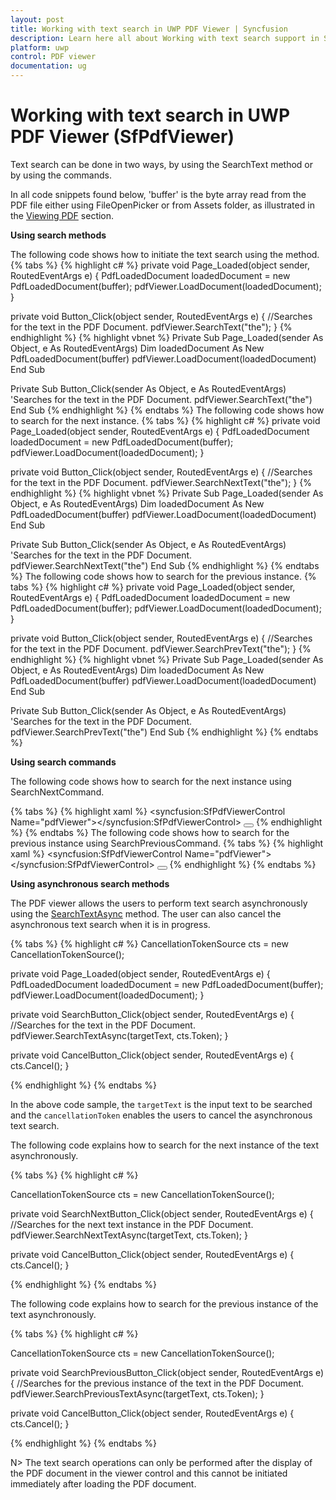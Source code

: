 ```yaml
---
layout: post
title: Working with text search in UWP PDF Viewer | Syncfusion
description: Learn here all about Working with text search support in Syncfusion UWP PDF Viewer (SfPdfViewer) control and more.
platform: uwp
control: PDF viewer
documentation: ug
---
```


# Working with text search in UWP PDF Viewer (SfPdfViewer)

Text search can be done in two ways, by using the SearchText method or by using the commands.

In all code snippets found below, 'buffer' is the byte array read from the PDF file either using FileOpenPicker or from Assets folder, as illustrated in the [Viewing PDF](https://help.syncfusion.com/uwp/sfpdfviewer/concepts-and-features/viewing-pdf) section. 

**Using search methods**

The following code shows how to initiate the text search using the method.
{% tabs %}
{% highlight c# %}
private void Page_Loaded(object sender, RoutedEventArgs e)
{
    PdfLoadedDocument loadedDocument = new PdfLoadedDocument(buffer);
    pdfViewer.LoadDocument(loadedDocument);
}

private void Button_Click(object sender, RoutedEventArgs e)
{
    //Searches for the text in the PDF Document.
    pdfViewer.SearchText("the");
}
{% endhighlight %}
{% highlight vbnet %}
Private Sub Page_Loaded(sender As Object, e As RoutedEventArgs)
    Dim loadedDocument As New PdfLoadedDocument(buffer)
    pdfViewer.LoadDocument(loadedDocument)
End Sub

Private Sub Button_Click(sender As Object, e As RoutedEventArgs)
    'Searches for the text in the PDF Document.
    pdfViewer.SearchText("the")
End Sub
{% endhighlight %}
{% endtabs %}
The following code shows how to search for the next instance.
{% tabs %}
{% highlight c# %}
private void Page_Loaded(object sender, RoutedEventArgs e)
{
    PdfLoadedDocument loadedDocument = new PdfLoadedDocument(buffer);
    pdfViewer.LoadDocument(loadedDocument);
}

private void Button_Click(object sender, RoutedEventArgs e)
{
    //Searches for the text in the PDF Document.
    pdfViewer.SearchNextText("the");
}
{% endhighlight %}
{% highlight vbnet %}
Private Sub Page_Loaded(sender As Object, e As RoutedEventArgs)
    Dim loadedDocument As New PdfLoadedDocument(buffer)
    pdfViewer.LoadDocument(loadedDocument)
End Sub

Private Sub Button_Click(sender As Object, e As RoutedEventArgs)
    'Searches for the text in the PDF Document.
    pdfViewer.SearchNextText("the")
End Sub
{% endhighlight %}
{% endtabs %}
The following code shows how to search for the previous instance.
{% tabs %}
{% highlight c# %}
private void Page_Loaded(object sender, RoutedEventArgs e)
{
    PdfLoadedDocument loadedDocument = new PdfLoadedDocument(buffer);
    pdfViewer.LoadDocument(loadedDocument);
}

private void Button_Click(object sender, RoutedEventArgs e)
{
    //Searches for the text in the PDF Document.
    pdfViewer.SearchPrevText("the");
}
{% endhighlight %}
{% highlight vbnet %}
Private Sub Page_Loaded(sender As Object, e As RoutedEventArgs)
    Dim loadedDocument As New PdfLoadedDocument(buffer)
    pdfViewer.LoadDocument(loadedDocument)
End Sub

Private Sub Button_Click(sender As Object, e As RoutedEventArgs)
    'Searches for the text in the PDF Document.
    pdfViewer.SearchPrevText("the")
End Sub
{% endhighlight %}
{% endtabs %}

**Using search commands**

The following code shows how to search for the next instance using SearchNextCommand.

{% tabs %}
{% highlight xaml %}
<Grid>
        <syncfusion:SfPdfViewerControl Name="pdfViewer"></syncfusion:SfPdfViewerControl>
        <Button Content="Search Next" Command="{Binding ElementName=pdfViewer, Path=SearchNextCommand}" CommandParameter="{Binding Text, ElementName=PageSearchTxtBox}"></Button>
</Grid>
{% endhighlight %}
{% endtabs %}
The following code shows how to search for the previous instance using SearchPreviousCommand.
{% tabs %}
{% highlight xaml %}
<Grid>
        <syncfusion:SfPdfViewerControl Name="pdfViewer"></syncfusion:SfPdfViewerControl>
        <Button Content="Search Next" Command="{Binding ElementName=pdfViewer, Path=SearchPreviousCommand}" CommandParameter="{Binding Text, ElementName=PageSearchTxtBox}"></Button>
</Grid>
{% endhighlight %}
{% endtabs %}

**Using asynchronous search methods**

The PDF viewer allows the users to perform text search asynchronously using the [SearchTextAsync](https://help.syncfusion.com/cr/uwp/Syncfusion.Windows.PdfViewer.SfPdfViewerControl.html#Syncfusion_Windows_PdfViewer_SfPdfViewerControl_SearchTextAsync_System_String_System_Threading_CancellationToken_) method. The user can also cancel the asynchronous text search when it is in progress.

{% tabs %}
{% highlight c# %}
CancellationTokenSource cts = new CancellationTokenSource();

private void Page_Loaded(object sender, RoutedEventArgs e)
{
    PdfLoadedDocument loadedDocument = new PdfLoadedDocument(buffer);
    pdfViewer.LoadDocument(loadedDocument);
}

private void SearchButton_Click(object sender, RoutedEventArgs e)
{
    //Searches for the text in the PDF Document.
    pdfViewer.SearchTextAsync(targetText, cts.Token);
}

private void CancelButton_Click(object sender, RoutedEventArgs e)
{
   cts.Cancel();
}

{% endhighlight %}
{% endtabs %}

In the above code sample, the `targetText` is the input text to be searched and the `cancellationToken` enables the users to cancel the asynchronous text search.

The following code explains how to search for the next instance of the text asynchronously.

{% tabs %}
{% highlight c# %}

CancellationTokenSource cts = new CancellationTokenSource();

private void SearchNextButton_Click(object sender, RoutedEventArgs e)
{
    //Searches for the next text instance in the PDF Document.
    pdfViewer.SearchNextTextAsync(targetText, cts.Token);
}

private void CancelButton_Click(object sender, RoutedEventArgs e)
{
   cts.Cancel();
}

{% endhighlight %}
{% endtabs %}

The following code explains how to search for the previous instance of the text asynchronously. 

{% tabs %}
{% highlight c# %}

CancellationTokenSource cts = new CancellationTokenSource();

private void SearchPreviousButton_Click(object sender, RoutedEventArgs e)
{
    //Searches for the previous instance of the text in the PDF Document.
    pdfViewer.SearchPreviousTextAsync(targetText, cts.Token);
}

private void CancelButton_Click(object sender, RoutedEventArgs e)
{
   cts.Cancel();
}

{% endhighlight %}
{% endtabs %}

N> The text search operations can only be performed after the display of the PDF document in the viewer control and this cannot be initiated immediately after loading the PDF document.
